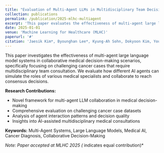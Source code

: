 ```yaml
---
title: "Evaluation of Multi-Agent LLMs in Multidisciplinary Team Decision-Making for Challenging Cancer Cases"
collection: publications
permalink: /publication/2025-mlhc-multiagent
excerpt: 'This paper evaluates the effectiveness of multi-agent large language models in collaborative medical decision-making for complex cancer cases, investigating how AI agents can simulate multidisciplinary team dynamics.'
date: 2025-01-01
venue: 'Machine Learning for Healthcare (MLHC)'
paperurl: '#'
citation: 'Jaesik Kim*, Byounghan Lee*, Kyung-Ah Sohn, Dokyoon Kim, Young Chan Lee. (2025). &quot;Evaluation of Multi-Agent LLMs in Multidisciplinary Team Decision-Making for Challenging Cancer Cases.&quot; <i>Machine Learning for Healthcare (MLHC)</i>.'
---
```


This paper investigates the effectiveness of multi-agent large language model systems in collaborative medical decision-making scenarios, specifically focusing on challenging cancer cases that require multidisciplinary team consultation. We evaluate how different AI agents can simulate the roles of various medical specialists and collaborate to reach consensus decisions.

**Research Contributions:**
- Novel framework for multi-agent LLM collaboration in medical decision-making
- Comprehensive evaluation on challenging cancer case datasets
- Analysis of agent interaction patterns and decision quality
- Insights into AI-assisted multidisciplinary medical consultations

**Keywords:** Multi-Agent Systems, Large Language Models, Medical AI, Cancer Diagnosis, Collaborative Decision-Making

*Note: Paper accepted at MLHC 2025 (* indicates equal contribution)*
